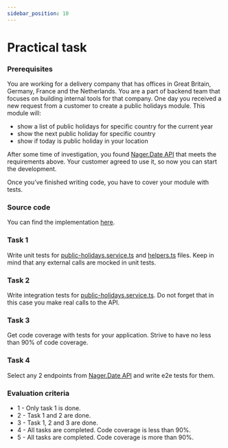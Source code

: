 ```yaml
---
sidebar_position: 10
---
```


# Practical task
### Prerequisites

You are working for a delivery company that has offices in Great Britain, Germany, France and the Netherlands. You are a part of backend team that focuses on building internal tools for that company. One day you received a new request from a customer to create a public holidays module. This module will:
- show a list of public holidays for specific country for the current year
- show the next public holiday for specific country
- show if today is public holiday in your location

After some time of investigation, you found [Nager.Date API](https://date.nager.at/swagger/index.html) that meets the requirements above. Your customer agreed to use it, so now you can start the development. 

Once you’ve finished writing code, you have to cover your module with tests. 

### Source code

You can find the implementation [here](https://gitbud.epam.com/diana_baburina/ngmp-public/-/tree/main/testing).

### Task 1

Write unit tests for [public-holidays.service.ts](https://gitbud.epam.com/diana_baburina/ngmp-public/-/blob/main/testing/src/services/public-holidays.service.ts) and [helpers.ts](https://gitbud.epam.com/diana_baburina/ngmp-public/-/blob/main/testing/src/helpers.ts) files. Keep in mind that any external calls are mocked in unit tests.

### Task 2

Write integration tests for [public-holidays.service.ts](https://gitbud.epam.com/diana_baburina/ngmp-public/-/blob/main/testing/src/services/public-holidays.service.ts). Do not forget that in this case you make real calls to the API.

### Task 3

Get code coverage with tests for your application. Strive to have no less than 90% of code coverage.

### Task 4

Select any 2 endpoints from [Nager.Date API](https://date.nager.at/swagger/index.html) and write e2e tests for them. 

### Evaluation criteria

- 1 - Only task 1 is done.
- 2 - Task 1 and 2 are done.
- 3 - Task 1, 2 and 3 are done.
- 4 - All tasks are completed. Code coverage is less than 90%.
- 5 - All tasks are completed. Code coverage is more than 90%.


